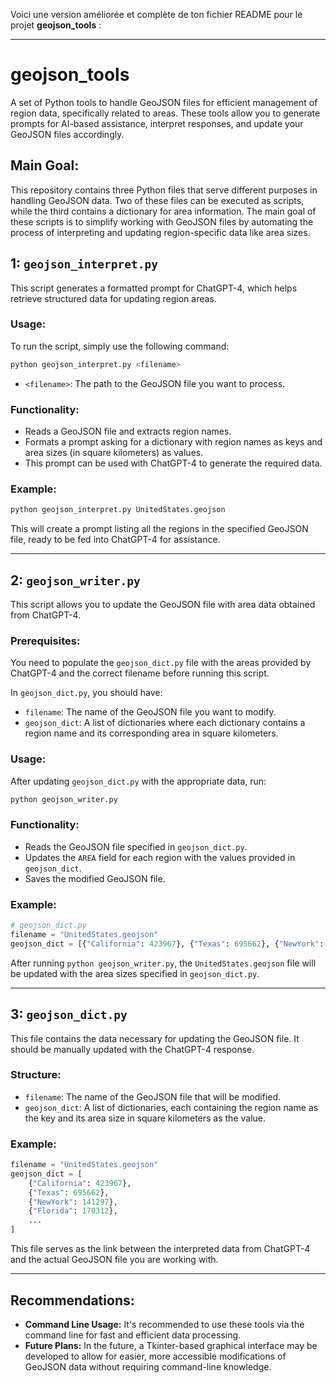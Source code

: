 Voici une version améliorée et complète de ton fichier README pour le projet **geojson_tools** :

---

# geojson_tools
A set of Python tools to handle GeoJSON files for efficient management of region data, specifically related to areas. These tools allow you to generate prompts for AI-based assistance, interpret responses, and update your GeoJSON files accordingly.

## Main Goal:
This repository contains three Python files that serve different purposes in handling GeoJSON data. Two of these files can be executed as scripts, while the third contains a dictionary for area information. The main goal of these scripts is to simplify working with GeoJSON files by automating the process of interpreting and updating region-specific data like area sizes.

## 1: `geojson_interpret.py`
This script generates a formatted prompt for ChatGPT-4, which helps retrieve structured data for updating region areas.

### Usage:
To run the script, simply use the following command:

```bash
python geojson_interpret.py <filename>
```

- `<filename>`: The path to the GeoJSON file you want to process.

### Functionality:
- Reads a GeoJSON file and extracts region names.
- Formats a prompt asking for a dictionary with region names as keys and area sizes (in square kilometers) as values.
- This prompt can be used with ChatGPT-4 to generate the required data.

### Example:
```bash
python geojson_interpret.py UnitedStates.geojson
```

This will create a prompt listing all the regions in the specified GeoJSON file, ready to be fed into ChatGPT-4 for assistance.

---

## 2: `geojson_writer.py`
This script allows you to update the GeoJSON file with area data obtained from ChatGPT-4.

### Prerequisites:
You need to populate the `geojson_dict.py` file with the areas provided by ChatGPT-4 and the correct filename before running this script.

In `geojson_dict.py`, you should have:
- `filename`: The name of the GeoJSON file you want to modify.
- `geojson_dict`: A list of dictionaries where each dictionary contains a region name and its corresponding area in square kilometers.

### Usage:
After updating `geojson_dict.py` with the appropriate data, run:

```bash
python geojson_writer.py
```

### Functionality:
- Reads the GeoJSON file specified in `geojson_dict.py`.
- Updates the `AREA` field for each region with the values provided in `geojson_dict`.
- Saves the modified GeoJSON file.

### Example:
```python
# geojson_dict.py
filename = "UnitedStates.geojson"
geojson_dict = [{"California": 423967}, {"Texas": 695662}, {"NewYork": 141297}, ...]
```

After running `python geojson_writer.py`, the `UnitedStates.geojson` file will be updated with the area sizes specified in `geojson_dict.py`.

---

## 3: `geojson_dict.py`
This file contains the data necessary for updating the GeoJSON file. It should be manually updated with the ChatGPT-4 response.

### Structure:
- `filename`: The name of the GeoJSON file that will be modified.
- `geojson_dict`: A list of dictionaries, each containing the region name as the key and its area size in square kilometers as the value.

### Example:
```python
filename = "UnitedStates.geojson"
geojson_dict = [
    {"California": 423967},
    {"Texas": 695662},
    {"NewYork": 141297},
    {"Florida": 170312},
    ...
]
```

This file serves as the link between the interpreted data from ChatGPT-4 and the actual GeoJSON file you are working with.

---

## Recommendations:
- **Command Line Usage:** It's recommended to use these tools via the command line for fast and efficient data processing.
- **Future Plans:** In the future, a Tkinter-based graphical interface may be developed to allow for easier, more accessible modifications of GeoJSON data without requiring command-line knowledge.
